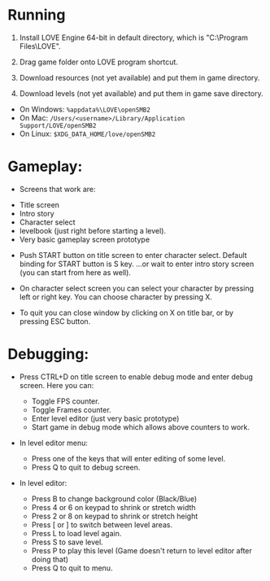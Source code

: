 # Running

1. Install LOVE Engine 64-bit in default directory, which is "C:\Program Files\LOVE".

2. Drag game folder onto LOVE program shortcut.

3. Download resources (not yet available) and put them in game directory.

4. Download levels (not yet available) and put them in game save directory.
  * On Windows: `%appdata%\LOVE\openSMB2`
  * On Mac: `/Users/<username>/Library/Application Support/LOVE/openSMB2`
  * On Linux: `$XDG_DATA_HOME/love/openSMB2`


# Gameplay:

* Screens that work are:
 - Title screen
 - Intro story
 - Character select
 - levelbook (just right before starting a level).
 - Very basic gameplay screen prototype

* Push START button on title screen to enter character select.
  Default binding for START button is S key.
  ...or wait to enter intro story screen (you can start from here as well).

* On character select screen you can select your character by pressing left or right key.
  You can choose character by pressing X.

* To quit you can close window by clicking on X on title bar, or by pressing ESC button.


# Debugging:

* Press CTRL+D on title screen to enable debug mode and enter debug screen. Here you can:
  * Toggle FPS counter.
  * Toggle Frames counter.
  * Enter level editor (just very basic prototype)
  * Start game in debug mode which allows above counters to work.

* In level editor menu:
  * Press one of the keys that will enter editing of some level.
  * Press Q to quit to debug screen.

* In level editor:
  * Press B to change background color (Black/Blue)
  * Press 4 or 6 on keypad to shrink or stretch width
  * Press 2 or 8 on keypad to shrink or stretch height
  * Press [ or ] to switch between level areas.
  * Press L to load level again.
  * Press S to save level.
  * Press P to play this level (Game doesn't return to level editor after doing that)
  * Press Q to quit to menu.